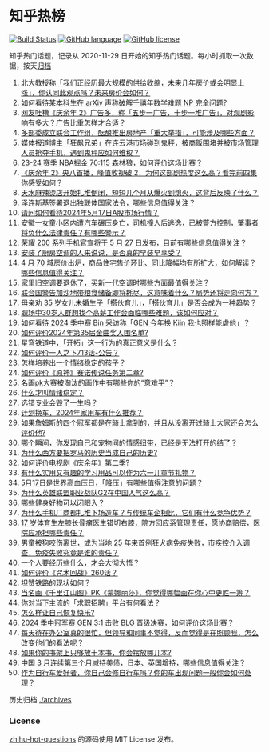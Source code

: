 # 知乎热榜
[![Build Status](https://github.com/ToWeLong/zhihu-hot-questions/workflows/CI/badge.svg)](https://github.com/ToWeLong/zhihu-hot-questions/actions)
[![GitHub language](https://img.shields.io/badge/language-golang-orange.svg)](https://golang.org/)
[![GitHub license](https://img.shields.io/github/license/ToWeLong/zhihu-hot-questions)](https://github.com/ToWeLong/zhihu-hot-questions/blob/main/LICENSE)

知乎热门话题，记录从 2020-11-29 日开始的知乎热门话题。每小时抓取一次数据，按天[归档](./archives)

<!-- BEGIN -->

1. [北大教授称「我们正经历最大规模的供给收缩，未来几年房价或会明显上涨」，你认同此观点吗？未来房价会如何？](https://www.zhihu.com/question/656198408)
1. [如何看待某本科生在 arXiv 声称破解千禧年数学难题 NP 完全问题?](https://www.zhihu.com/question/656189747)
1. [网友吐槽《庆余年 2》广告多，称「五步一广告，十步一堆广告」，对观剧影响有多大？广告比重怎样才合适？](https://www.zhihu.com/question/656274730)
1. [多部委成立联合工作组，酝酿推出房地产「重大举措」，可能涉及哪些方面？](https://www.zhihu.com/question/656231339)
1. [媒体报道博主「狂飙兄弟」在连云港市场碰到鬼秤，被商贩围堵并被市场管理人员抢夺手机，遇到鬼秤应如何维权？](https://www.zhihu.com/question/656241300)
1. [23-24 赛季 NBA掘金 70:115 森林狼，如何评价这场比赛？](https://www.zhihu.com/question/656275665)
1. [《庆余年 2》央八首播，峰值收视破 2，为何这部剧热度这么高？看完前四集你感受如何？](https://www.zhihu.com/question/656233956)
1. [天水麻辣烫店开始扎堆倒闭，短短几个月从爆火到熄火，这背后反映了什么？](https://www.zhihu.com/question/656206827)
1. [泽连斯基签署退出独联体国家法令，哪些信息值得关注？](https://www.zhihu.com/question/656188648)
1. [请问如何看待2024年5月17日A股市场行情？](https://www.zhihu.com/question/656213218)
1. [安徽一女童小区内遭汽车碾压身亡，司机撞人后逃逸，已被警方控制，肇事者将负什么法律责任？有哪些警示？](https://www.zhihu.com/question/656171943)
1. [荣耀 200 系列手机官宣将于 5 月 27 日发布，目前有哪些信息值得关注？](https://www.zhihu.com/question/656220328)
1. [安装了厨房空调的人来说说，是否真的早装早享受？](https://www.zhihu.com/question/656276675)
1. [4 月 70 城房价出炉，商品住宅售价环比、同比降幅均有所扩大，如何解读？哪些信息值得关注？](https://www.zhihu.com/question/656280594)
1. [家里旧空调要退休了，买新一代空调时哪些方面最值得关注？](https://www.zhihu.com/question/656276611)
1. [联合国警告加沙地带粮食储备即将耗尽，这意味着什么？局势还将走向何方？](https://www.zhihu.com/question/656275404)
1. [母亲劝 35 岁女儿未婚生子「搭伙育儿」，「搭伙育儿」是否会成为一种趋势？](https://www.zhihu.com/question/656208113)
1. [职场中30岁人群想找个高薪工作会面临哪些难题，该如何应对？](https://www.zhihu.com/question/656229190)
1. [如何看待 2024 季中赛 Bin 采访称「GEN 今年换 Kiin 我也照样能虐他」？](https://www.zhihu.com/question/655881232)
1. [如何评价2024年第35届金曲奖入围名单?](https://www.zhihu.com/question/656191154)
1. [星穹铁道中，「开拓」这一行为的真正意义是什么？](https://www.zhihu.com/question/655850254)
1. [如何评价一人之下713话-公告？](https://www.zhihu.com/question/656082233)
1. [怎样培养出一个情绪稳定的孩子？](https://www.zhihu.com/question/655219648)
1. [如何评价《原神》赛诺传说任务第二章?](https://www.zhihu.com/question/656013204)
1. [名画pk大赛被淘汰的画作中有哪些你的“意难平”？](https://www.zhihu.com/question/656201161)
1. [什么才叫情绪稳定？](https://www.zhihu.com/question/655914950)
1. [选错专业会毁了一生吗？](https://www.zhihu.com/question/332797876)
1. [计划换车，2024年家用车有什么推荐？](https://www.zhihu.com/question/644903232)
1. [如果詹姆斯的四个冠军都是在骑士拿到的，并且从没离开过骑士大家还会怎么评价他?](https://www.zhihu.com/question/655966001)
1. [哪个瞬间，你发现自己和宠物间的情感纽带，已经是无法打开的结了？](https://www.zhihu.com/question/653429827)
1. [为什么西方要把罗马的历史当成自己的历史?](https://www.zhihu.com/question/655993378)
1. [如何评价电视剧《庆余年》第二季?](https://www.zhihu.com/question/655313140)
1. [有什么实用又有趣的学习用品可以作为六一儿童节礼物？](https://www.zhihu.com/question/656195964)
1. [5月17日是世界高血压日，「降压」有哪些值得注意的问题？](https://www.zhihu.com/question/655960897)
1. [为什么英雄联盟职业战队G2在中国人气这么高？](https://www.zhihu.com/question/655051702)
1. [哪些健身好物可以闭眼入？](https://www.zhihu.com/question/656269005)
1. [为什么手机厂商都扎堆下场造车？与传统车企相比，它们有什么竞争优势？](https://www.zhihu.com/question/656178324)
1. [17 岁体育生左膝长骨瘤医生错切右膝，院方回应系管理责任，愿协商赔偿，医院应承担哪些责任？](https://www.zhihu.com/question/656194795)
1. [男童被狗咬伤离世，或为当地 25 年来首例狂犬病免疫失败，市疾控介入调查，免疫失败究竟是谁的责任？](https://www.zhihu.com/question/656173865)
1. [一个人要经历些什么，才会大彻大悟？](https://www.zhihu.com/question/654212120)
1. [如何评价《咒术回战》260话？](https://www.zhihu.com/question/655444983)
1. [坦赞铁路的现状如何？](https://www.zhihu.com/question/25653896)
1. [当名画《千里江山图》PK《蒙娜丽莎》，你觉得哪幅画在你心中更胜一筹？](https://www.zhihu.com/question/656079701)
1. [你对当下主流的「求职招聘」平台有何看法？](https://www.zhihu.com/question/652005470)
1. [怎么样让自己恢复快乐?](https://www.zhihu.com/question/655779014)
1. [2024 季中冠军赛 GEN 3:1 击败 BLG 晋级决赛，如何评价这场比赛？](https://www.zhihu.com/question/656199322)
1. [每天待在办公室真的很忙，但领导和同事不觉得，反而觉得是在照顾我，怎么改变他们的看法呢？](https://www.zhihu.com/question/655951464)
1. [如果你的书架上只够放十本书，你会摆放哪几本?](https://www.zhihu.com/question/36092128)
1. [中国 3 月连续第三个月减持美债，日本、英国增持，哪些信息值得关注？](https://www.zhihu.com/question/656205844)
1. [作为自行车爱好者，你自己会修自行车吗？你的车出现问题一般你会如何处理？](https://www.zhihu.com/question/655978535)

<!-- END -->

历史归档 [./archives](./archives)


### License
[zhihu-hot-questions](https://github.com/towelong/zhihu-hot-questions) 的源码使用 MIT License 发布。